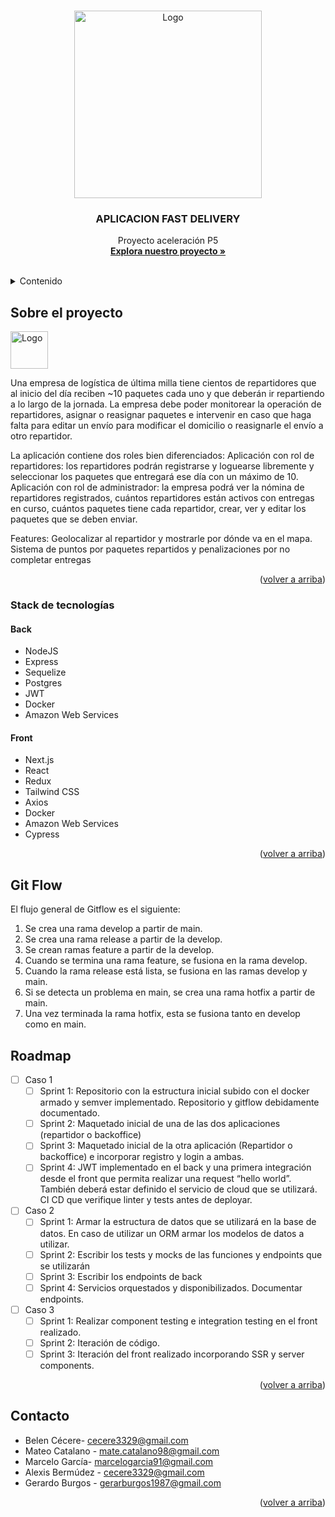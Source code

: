 <a name="readme-top"></a>

<!-- PROJECT LOGO -->
<br />
<div align="center">
  <a href="https://github.com/GabrielPenise/netglobal">
    <img src="https://t3.ftcdn.net/jpg/04/73/02/64/360_F_473026422_k3XjtqTh0Br3Iw8IfhlB9c72n9dqi9n5.jpg" alt="Logo" width="300">
  </a>

<h3 align="center"> APLICACION FAST DELIVERY </h3>

  <p align="center">
    Proyecto aceleración P5
    <br />
    <a href="https://github.com/GabrielPenise/netglobal"><strong>Explora nuestro proyecto »</strong></a>
    <br />
    <br />
  </p>
</div>

<!-- TABLE OF CONTENTS -->
<details>
  <summary>Contenido</summary>
  <ol>
    <li>
      <a href="#sobre-el-proyecto">Sobre el proyecto</a>
      <ul>
        <li><a href="#stack-de-tecnologías">Stack de tecnologías</a></li>
      </ul>
    </li>
    <li><a href="#roadmap"> Git Flow</a></li>
    <li><a href="#roadmap">Roadmap</a></li>
    <li><a href="#contacto">Contacto</a></li>
  </ol>
</details>

<!-- ABOUT THE PROJECT -->

## Sobre el proyecto

<img src="https://i.pinimg.com/originals/2e/f2/f3/2ef2f3289430a49cfbd483bf44dd2f17.jpg" alt="Logo" width="60" id="sobre-el-proyecto">

Una empresa de logística de última milla tiene cientos de repartidores que al inicio del día reciben ~10 paquetes cada uno y que deberán ir repartiendo a lo largo de la jornada. 
La empresa debe poder monitorear la operación de repartidores, asignar o reasignar paquetes e intervenir en caso que haga falta para editar un envío para modificar el domicilio o reasignarle el envío a otro repartidor.


La aplicación contiene dos roles bien diferenciados:
Aplicación con rol de repartidores: los repartidores podrán registrarse y loguearse libremente y seleccionar los paquetes que entregará ese día con un máximo de 10.
Aplicación con rol de administrador: la empresa podrá ver la nómina de repartidores registrados, cuántos repartidores están activos con entregas en curso, cuántos paquetes tiene cada repartidor, crear, ver y editar los paquetes que se deben enviar.  

Features:
Geolocalizar al repartidor y mostrarle por dónde va en el mapa.
Sistema de puntos por paquetes repartidos y penalizaciones por no completar entregas


<p align="right">(<a href="#readme-top">volver a arriba</a>)</p>

### Stack de tecnologías

#### Back

- NodeJS
- Express
- Sequelize
- Postgres
- JWT
- Docker
- Amazon Web Services

#### Front

- Next.js
- React
- Redux
- Tailwind CSS
- Axios
- Docker
- Amazon Web Services
- Cypress


<p align="right">(<a href="#readme-top">volver a arriba</a>)</p>

<!-- GITFLOW DOCUMENTATION-->
## Git Flow

El flujo general de Gitflow es el siguiente:

<ol> 
  <li> Se crea una rama develop a partir de main. </li>
  <li> Se crea una rama release a partir de la develop. </li>
  <li> Se crean ramas feature a partir de la develop. </li>
  <li> Cuando se termina una rama feature, se fusiona en la rama develop. </li>
  <li> Cuando la rama release está lista, se fusiona en las ramas develop y main. </li>
  <li> Si se detecta un problema en main, se crea una rama hotfix a partir de main. </li>
  <li> Una vez terminada la rama hotfix, esta se fusiona tanto en develop como en main. </li>
</ol>

## Roadmap

<!-- WEB -->

- [ ] Caso 1
  - [ ] Sprint 1: Repositorio con la estructura inicial subido con el docker armado y semver implementado. Repositorio y gitflow debidamente documentado.
  - [ ] Sprint 2: Maquetado inicial de una de las dos aplicaciones (repartidor o backoffice)
  - [ ] Sprint 3: Maquetado inicial de la otra aplicación (Repartidor o backoffice) e incorporar registro y login a ambas.
  - [ ] Sprint 4: JWT implementado en el back y una primera integración desde el front que permita realizar una request “hello world”. También deberá estar definido el servicio de cloud que se utilizará. CI CD que verifique linter y tests antes de deployar.
- [ ] Caso 2
  - [ ] Sprint 1: Armar la estructura de datos que se utilizará en la base de datos. En caso de utilizar un ORM armar los modelos de datos a utilizar.
  - [ ] Sprint 2: Escribir los tests y mocks de las funciones y endpoints que se utilizarán 
  - [ ] Sprint 3: Escribir los endpoints de back
  - [ ] Sprint 4: Servicios orquestados y disponibilizados. Documentar endpoints.
- [ ] Caso 3
  - [ ] Sprint 1: Realizar component testing e integration testing en el front realizado.
  - [ ] Sprint 2: Iteración de código. 
  - [ ] Sprint 3: Iteración del front realizado incorporando SSR y server components.

<p align="right">(<a href="#readme-top">volver a arriba</a>)</p>

<!-- CONTACT -->

## Contacto

- Belen Cécere- cecere3329@gmail.com
- Mateo Catalano - mate.catalano98@gmail.com
- Marcelo García- marcelogarcia91@gmail.com
- Alexis Bermúdez - cecere3329@gmail.com
- Gerardo Burgos - gerarburgos1987@gmail.com



<p align="right">(<a href="#readme-top">volver a arriba</a>)</p>
